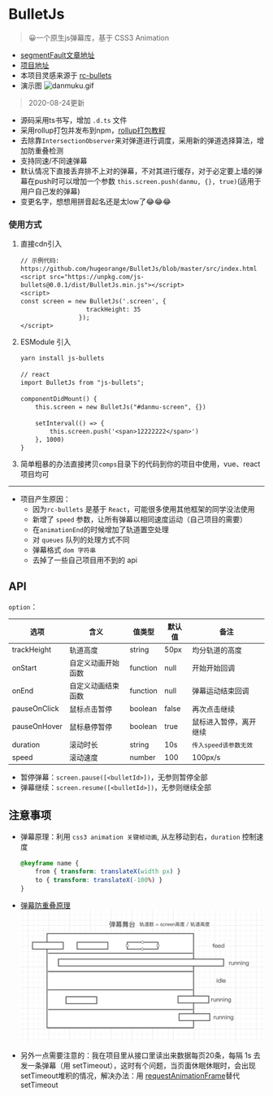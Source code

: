 # BulletJs
> 😀一个原生js弹幕库，基于 CSS3 Animation
- [segmentFault文章地址](https://segmentfault.com/a/1190000021719074) 
- [项目地址](https://github.com/hugeorange/BulletJs) 
- 本项目灵感来源于 [rc-bullets](https://github.com/zerosoul/rc-bullets)
- 演示图 ![danmuku.gif](https://pic2.zhimg.com/80/v2-bc6041f8b0e696767fac56fc48c91206_1440w.gif)
> 2020-08-24更新
- 源码采用ts书写，增加 `.d.ts` 文件
- 采用rollup打包并发布到npm，[rollup打包教程](https://chenshenhai.github.io/rollupjs-note/note/chapter03/01.html)
- 去除靠`IntersectionObserver`来对弹道进行调度，采用新的弹道选择算法，增加防重叠检测
- 支持同速/不同速弹幕
- 默认情况下直接丢弃排不上对的弹幕，不对其进行缓存，对于必定要上墙的弹幕在push时可以增加一个参数 `this.screen.push(danmu, {}, true)`(适用于用户自己发的弹幕)
- 变更名字，想想用拼音起名还是太low了😂😂😂
  
### 使用方式

1. 直接cdn引入
    ```
    // 示例代码: https://github.com/hugeorange/BulletJs/blob/master/src/index.html
    <script src="https://unpkg.com/js-bullets@0.0.1/dist/BulletJs.min.js"></script>
    <script>
    const screen = new BulletJs('.screen', { 
                      trackHeight: 35 
                    });
    </script>
    ```
2. ESModule 引入
    ```
    yarn install js-bullets

    // react
    import BulletJs from "js-bullets";

    componentDidMount() {
        this.screen = new BulletJs("#danmu-screen", {})

        setInterval(() => {
            this.screen.push('<span>12222222</span>')
        }, 1000)
    }
    ```

3. 简单粗暴的办法直接拷贝`comps`目录下的代码到你的项目中使用，vue、react项目均可

---

- 项目产生原因：
  - 因为`rc-bullets` 是基于 `React`，可能很多使用其他框架的同学没法使用
  - 新增了 `speed` 参数，让所有弹幕以相同速度运动（自己项目的需要）
  - 在`animationEnd`的时候增加了轨道置空处理
  - 对 `queues` 队列的处理方式不同
  - 弹幕格式 `dom 字符串`
  - 去掉了一些自己项目用不到的 api

## API

`option`：

| 选项           | 含义               | 值类型        | 默认值      | 备注 |
| -------------- | ------------------ | ------------- | ----------- | -------------------------- |
| trackHeight    | 轨道高度           | string        | 50px        | 均分轨道的高度  |
| onStart        | 自定义动画开始函数 | function      | null        | 开始开始回调 |
| onEnd          | 自定义动画结束函数 | function      | null        | 弹幕运动结束回调 |
| pauseOnClick   | 鼠标点击暂停       | boolean       | false       | 再次点击继续        |
| pauseOnHover   | 鼠标悬停暂停       | boolean       | true        | 鼠标进入暂停，离开继续    |
| duration       | 滚动时长           | string        | 10s          | `传入speed该参数无效`|
| speed          | 滚动速度           | number        | 100          | 100px/s | null    |


- 暂停弹幕：`screen.pause([<bulletId>])`，无参则暂停全部
- 弹幕继续：`screen.resume([<bulletId>])`，无参则继续全部


## 注意事项
- 弹幕原理：利用 `css3 animation 关键帧动画`, 从左移动到右，`duration` 控制速度
    ```css
    @keyframe name {
        from { transform: translateX(width px) }
        to { transform: translateX(-100%) }
    }
    ```
- [弹幕防重叠原理](https://www.zhihu.com/question/370464345)
  ![原理图](https://github.com/hugeorange/BulletJs/blob/master/src/image/screen.png)


- 另外一点需要注意的：我在项目里从接口里读出来数据每页20条，每隔 1s 去发一条弹幕（用 setTimeout），这时有个问题，当页面休眠休眠时，会出现setTimeout堆积的情况，解决办法：用 [requestAnimationFrame](https://zhuanlan.zhihu.com/p/34868095)替代 setTimeout
